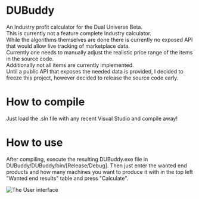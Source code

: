 # DUBuddy
An Industry profit calculator for the Dual Universe Beta.\
This is currently not a feature complete Industry calculator.\
While the algorithms themselves are done there is currently no exposed API that would allow live tracking of marketplace data.\
Currently one needs to manually adjust the realistic price range of the items in the source code.\
Additionally not all items are currently implemented.\
Until a public API that exposes the needed data is provided, I decided to freeze this project, however decided to release the source code early.

# How to compile
Just load the .sln file with any recent Visual Studio and compile away!

# How to use
After compiling, execute the resulting DUBuddy.exe file in DUBuddy/DUBuddy/bin/[Release/Debug].
Then just enter the wanted end products and how many machines you want to produce it with in the top left "Wanted end results" table and press "Calculate".

![The User interface](https://i.imgur.com/53M3A2g.png)
